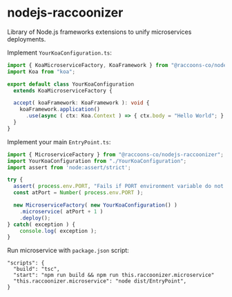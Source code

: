 # nodejs-raccoonizer

Library of Node.js frameworks extensions to unify microservices 
deployments.

Implement `YourKoaConfiguration.ts`:
```typescript
import { KoaMicroserviceFactory, KoaFramework } from "@raccoons-co/nodejs-raccoonizer";
import Koa from "koa";

export default class YourKoaConfiguration
  extends KoaMicroserviceFactory {

  accept( koaFramework: KoaFramework ): void {
    koaFramework.application()
      .use(async ( ctx: Koa.Context ) => { ctx.body = "Hello World"; } );
  }
}
```
Implement your main `EntryPoint.ts`:
```typescript
import { MicroserviceFactory } from "@raccoons-co/nodejs-raccoonizer";
import YourKoaConfiguration from "./YourKoaConfiguration";
import assert from 'node:assert/strict';

try {
  assert( process.env.PORT, "Fails if PORT environment variable do not exist." );
  const atPort = Number( process.env.PORT );

  new MicroserviceFactory( new YourKoaConfiguration() )
    .microservice( atPort + 1 )
    .deploy();
} catch( exception ) {
    console.log( exception );
}

```
Run microservice with `package.json` script:
```
"scripts": {
  "build": "tsc",
  "start": "npm run build && npm run this.raccoonizer.microservice"
  "this.raccoonizer.microservice": "node dist/EntryPoint",
}
```